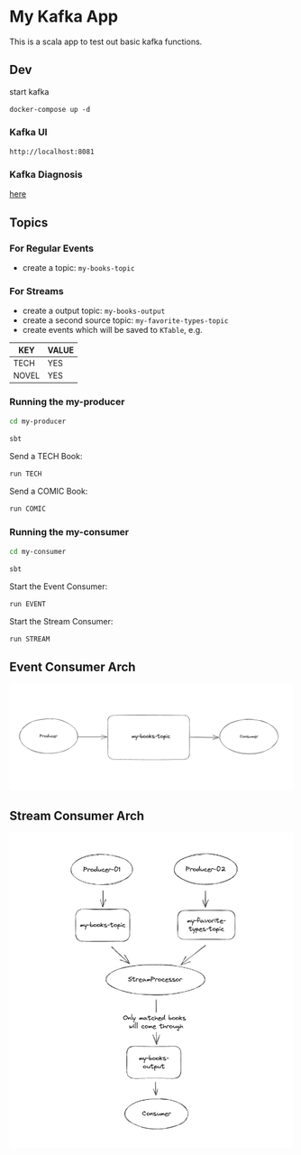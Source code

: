 # My Kafka App

This is a scala app to test out basic kafka functions.

## Dev

start kafka

```shell
docker-compose up -d
```

### Kafka UI

```
http://localhost:8081
```

### Kafka Diagnosis

[here](./docs/Kafka-Diagnosis.md)


## Topics

### For Regular Events

- create a topic: `my-books-topic`

### For Streams

- create a output topic: `my-books-output`
- create a second source topic: `my-favorite-types-topic`
- create events which will be saved to `KTable`, e.g.

| KEY | VALUE |
| ---- | ---- |
| TECH | YES |
| NOVEL| YES |

### Running the my-producer

```bash
cd my-producer
```

```bash
sbt
```

Send a TECH Book:

```bash
run TECH
```

Send a COMIC Book:

```bash
run COMIC
```

### Running the my-consumer

```bash
cd my-consumer
```

```bash
sbt
```

Start the Event Consumer:

```bash
run EVENT
```

Start the Stream Consumer:
```bash
run STREAM
```



## Event Consumer Arch

![img](./docs/img/Event-Consumer-Arch.png)

## Stream Consumer Arch

![img](./docs/img/Sreaming-Arch.png)
